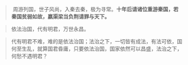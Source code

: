 >  周游列国，世子风尚，入秦去秦，极为寻常。**十年后请诸位重游秦国，若秦国贫弱如故，嬴渠梁当负荆请罪与天下。**

> 依法治国，代有明君，万世永昌。

> 代有明君不难，难的是依法治国；法治之下，一切皆有成法，有法可依，国何至生乱，就算国君昏庸，只要依法治国，国家依然可以昌盛，法治之下，何愁不遇明君？




